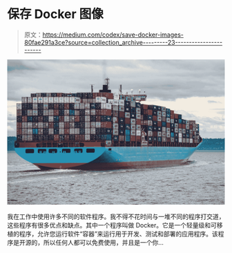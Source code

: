 # 保存 Docker 图像

> 原文：<https://medium.com/codex/save-docker-images-80fae291a3ce?source=collection_archive---------23----------------------->

![](img/aeadf7d0e2066d6011791b7949e20092.png)

我在工作中使用许多不同的软件程序。我不得不花时间与一堆不同的程序打交道，这些程序有很多优点和缺点。其中一个程序叫做 Docker。它是一个轻量级和可移植的程序，允许您运行软件“容器”来运行用于开发、测试和部署的应用程序。该程序是开源的，所以任何人都可以免费使用，并且是一个你…